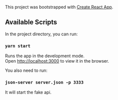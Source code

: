 This project was bootstrapped with [Create React App](https://github.com/facebook/create-react-app).

## Available Scripts

In the project directory, you can run: 
### `yarn start`

Runs the app in the development mode.<br />
Open [http://localhost:3000](http://localhost:3000) to view it in the browser.

You also need to run: 
### `json-server server.json -p 3333` 
It will start the fake api.
